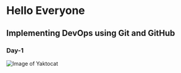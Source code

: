 # Hello Everyone

## Implementing DevOps using Git and GitHub

### Day-1

![Image of Yaktocat](https://octodex.github.com/images/yaktocat.png)
